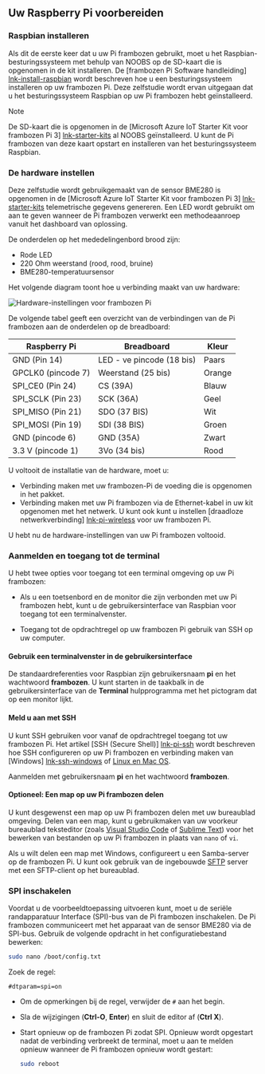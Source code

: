 ## <a name="prepare-your-raspberry-pi"></a>Uw Raspberry Pi voorbereiden

### <a name="install-raspbian"></a>Raspbian installeren

Als dit de eerste keer dat u uw Pi frambozen gebruikt, moet u het Raspbian-besturingssysteem met behulp van NOOBS op de SD-kaart die is opgenomen in de kit installeren. De [frambozen Pi Software handleiding] [ lnk-install-raspbian] wordt beschreven hoe u een besturingssysteem installeren op uw frambozen Pi. Deze zelfstudie wordt ervan uitgegaan dat u het besturingssysteem Raspbian op uw Pi frambozen hebt geïnstalleerd.

> [!NOTE]
> De SD-kaart die is opgenomen in de [Microsoft Azure IoT Starter Kit voor frambozen Pi 3] [ lnk-starter-kits] al NOOBS geïnstalleerd. U kunt de Pi frambozen van deze kaart opstart en installeren van het besturingssysteem Raspbian.

### <a name="set-up-the-hardware"></a>De hardware instellen

Deze zelfstudie wordt gebruikgemaakt van de sensor BME280 is opgenomen in de [Microsoft Azure IoT Starter Kit voor frambozen Pi 3] [ lnk-starter-kits] telemetrische gegevens genereren. Een LED wordt gebruikt om aan te geven wanneer de Pi frambozen verwerkt een methodeaanroep vanuit het dashboard van oplossing.

De onderdelen op het mededelingenbord brood zijn:

- Rode LED
- 220 Ohm weerstand (rood, rood, bruine)
- BME280-temperatuursensor

Het volgende diagram toont hoe u verbinding maakt van uw hardware:

![Hardware-instellingen voor frambozen Pi][img-connection-diagram]

De volgende tabel geeft een overzicht van de verbindingen van de Pi frambozen aan de onderdelen op de breadboard:

| Raspberry Pi            | Breadboard             |Kleur         |
| ----------------------- | ---------------------- | ------------- |
| GND (Pin 14)            | LED - ve pincode (18 bis)      | Paars          |
| GPCLK0 (pincode 7)          | Weerstand (25 bis)         | Orange          |
| SPI_CE0 (Pin 24)        | CS (39A)               | Blauw          |
| SPI_SCLK (Pin 23)       | SCK (36A)              | Geel        |
| SPI_MISO (Pin 21)       | SDO (37 BIS)              | Wit         |
| SPI_MOSI (Pin 19)       | SDI (38 BIS)              | Groen         |
| GND (pincode 6)             | GND (35A)              | Zwart         |
| 3.3 V (pincode 1)           | 3Vo (34 bis)              | Rood           |

U voltooit de installatie van de hardware, moet u:

- Verbinding maken met uw frambozen-Pi de voeding die is opgenomen in het pakket.
- Verbinding maken met uw Pi frambozen via de Ethernet-kabel in uw kit opgenomen met het netwerk. U kunt ook kunt u instellen [draadloze netwerkverbinding] [ lnk-pi-wireless] voor uw frambozen Pi.

U hebt nu de hardware-instellingen van uw Pi frambozen voltooid.

### <a name="sign-in-and-access-the-terminal"></a>Aanmelden en toegang tot de terminal

U hebt twee opties voor toegang tot een terminal omgeving op uw Pi frambozen:

- Als u een toetsenbord en de monitor die zijn verbonden met uw Pi frambozen hebt, kunt u de gebruikersinterface van Raspbian voor toegang tot een terminalvenster.

- Toegang tot de opdrachtregel op uw frambozen Pi gebruik van SSH op uw computer.

#### <a name="use-a-terminal-window-in-the-gui"></a>Gebruik een terminalvenster in de gebruikersinterface

De standaardreferenties voor Raspbian zijn gebruikersnaam **pi** en het wachtwoord **frambozen**. U kunt starten in de taakbalk in de gebruikersinterface van de **Terminal** hulpprogramma met het pictogram dat op een monitor lijkt.

#### <a name="sign-in-with-ssh"></a>Meld u aan met SSH

U kunt SSH gebruiken voor vanaf de opdrachtregel toegang tot uw frambozen Pi. Het artikel [SSH (Secure Shell)] [ lnk-pi-ssh] wordt beschreven hoe SSH configureren op uw Pi frambozen en verbinding maken van [Windows] [ lnk-ssh-windows] of [Linux en Mac OS][lnk-ssh-linux].

Aanmelden met gebruikersnaam **pi** en het wachtwoord **frambozen**.

#### <a name="optional-share-a-folder-on-your-raspberry-pi"></a>Optioneel: Een map op uw Pi frambozen delen

U kunt desgewenst een map op uw Pi frambozen delen met uw bureaublad omgeving. Delen van een map, kunt u gebruikmaken van uw voorkeur bureaublad teksteditor (zoals [Visual Studio Code](https://code.visualstudio.com/) of [Sublime Text](http://www.sublimetext.com/)) voor het bewerken van bestanden op uw Pi frambozen in plaats van `nano` of `vi`.

Als u wilt delen een map met Windows, configureert u een Samba-server op de frambozen Pi. U kunt ook gebruik van de ingebouwde [SFTP](https://www.raspberrypi.org/documentation/remote-access/) server met een SFTP-client op het bureaublad.

### <a name="enable-spi"></a>SPI inschakelen

Voordat u de voorbeeldtoepassing uitvoeren kunt, moet u de seriële randapparatuur Interface (SPI)-bus van de Pi frambozen inschakelen. De Pi frambozen communiceert met het apparaat van de sensor BME280 via de SPI-bus. Gebruik de volgende opdracht in het configuratiebestand bewerken:

```sh
sudo nano /boot/config.txt
```

Zoek de regel:

`#dtparam=spi=on`

- Om de opmerkingen bij de regel, verwijder de `#` aan het begin.
- Sla de wijzigingen (**Ctrl-O**, **Enter**) en sluit de editor af (**Ctrl X**).
- Start opnieuw op de frambozen Pi zodat SPI. Opnieuw wordt opgestart nadat de verbinding verbreekt de terminal, moet u aan te melden opnieuw wanneer de Pi frambozen opnieuw wordt gestart:

  ```sh
  sudo reboot
  ```


[img-connection-diagram]: media/iot-suite-raspberry-pi-kit-prepare-pi/rpi2_remote_monitoring.png

[lnk-install-raspbian]: https://www.raspberrypi.org/learning/software-guide/quickstart/
[lnk-pi-wireless]: https://www.raspberrypi.org/documentation/configuration/wireless/README.md
[lnk-pi-ssh]: https://www.raspberrypi.org/documentation/remote-access/ssh/README.md
[lnk-ssh-windows]: https://www.raspberrypi.org/documentation/remote-access/ssh/windows.md
[lnk-ssh-linux]: https://www.raspberrypi.org/documentation/remote-access/ssh/unix.md
[lnk-starter-kits]: https://azure.microsoft.com/develop/iot/starter-kits/